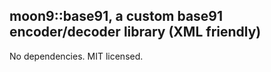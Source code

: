 ## moon9::base91, a custom base91 encoder/decoder library (XML friendly)
No dependencies. MIT licensed.
